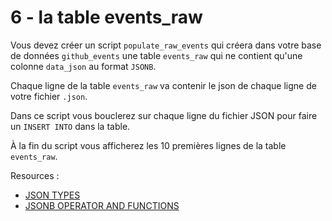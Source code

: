 # 6 - la table events_raw

Vous devez créer un script `populate_raw_events` qui créera dans votre base de données `github_events` une table `events_raw` qui ne contient qu'une colonne `data_json` au format `JSONB`.

Chaque ligne de la table `events_raw` va contenir le json de chaque ligne de votre fichier `.json`. 

Dans ce script vous bouclerez sur chaque ligne du fichier JSON pour faire un `INSERT INTO` dans la table.

À la fin du script vous afficherez les 10 premières lignes de la table `events_raw`.

Resources :

* [JSON TYPES](https://www.postgresql.org/docs/11/datatype-json.html)
* [JSONB OPERATOR AND FUNCTIONS](https://www.postgresql.org/docs/11/functions-json.html)